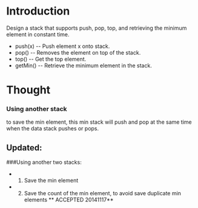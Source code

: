 ﻿# Introduction
Design a stack that supports push, pop, top, and retrieving the minimum element in constant time.

 * push(x) -- Push element x onto stack.
 * pop() -- Removes the element on top of the stack.
 * top() -- Get the top element.
 * getMin() -- Retrieve the minimum element in the stack.

# Thought
### Using another stack
to save the min element, this min stack will push and pop at the same time when the data stack pushes or pops.

## Updated:
###Using another two stacks:
 * 1. Save the min element
 * 2. Save the count of the min element, to avoid save duplicate min elements
** ACCEPTED 20141117**